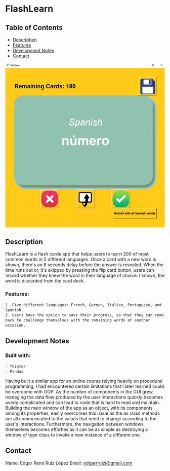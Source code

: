 # FlashLearn
 

## Table of Contents

- [Description](#description)
- [Features](#features)
- [Development Notes](#development-notes)
- [Contact](#contact)

![Alt text](/screenshots/screenshot_1.png?raw=true "Optional Title")

## Description

FlashLearn is a flash cards app that helps users to learn 200 of most common words in 5 different languages. Once a card with a new word is shown, there's an 8 seconds delay before the answer is revealed. When the time runs out or, it's skipped by pressing the flip card button, users can record whether they knew the word in their language of choice. I known, the word is discarded from the card deck.

### Features:
    1. Five different languages: French, German, Italian, Portuguese, and Spanish.
    2. Users have the option to save their progress, so that they can come back to challenge themselves with the remaining words at another occasion.

## Development Notes


### Built with:
    - Tkinter
    - Pandas

Having built a similar app for an online course relying heavily on procedural programming, I had encountered certain limitations that I later learned could be overcome with OOP. As the number of components in the GUI grew, managing the data flow produced by the user interactions quickly becomes overly complicated and can lead to code that is hard to read and maintain. Building the main window of the app as an object, with its components among its properties, easily overcomes this issue as the as class methods are all communicated to the values that need to change according to the user's interactions. Furthermore, the navigation between windows themselves becomes effortles as it can be as simple as destroying a window of type class to invoke a new instance of a different one.


## Contact

 Name: Edgar René Ruiz López
 Email: edgarrruizl@gmail.com

